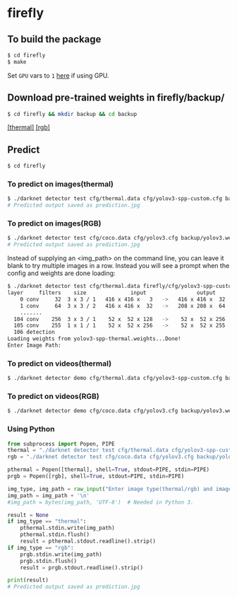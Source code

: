 # firefly


## To build the package

```bash
$ cd firefly
$ make
```
Set `GPU` vars to `1` [here](https://github.com/MuLx10/firefly/blob/238fb2dae08429a6bcca4a8d8af2336ffbb98fe1/firefly/Makefile#L3) if using GPU.

## Download pre-trained weights in firefly/backup/
```bash
$ cd firefly && mkdir backup && cd backup
```
[[thermal]](https://drive.google.com/open?id=14qrmSopyqegqRHrmwrMG86L-yXfWzr-i)
[[rgb]](https://pjreddie.com/media/files/yolov3.weights)

## Predict
```bash
$ cd firefly
```
### To predict on images(thermal)
```bash
$ ./darknet detector test cfg/thermal.data cfg/yolov3-spp-custom.cfg backup/yolov3-spp-thermal.weights <img_path>
# Predicted output saved as prediction.jpg
```

### To predict on images(RGB)

```bash
$ ./darknet detector test cfg/coco.data cfg/yolov3.cfg backup/yolov3.weights <img_path>
# Predicted output saved as prediction.jpg
```

Instead of supplying an <img_path> on the command line, you can leave it blank to try multiple images in a row. Instead you will see a prompt when the config and weights are done loading:
```bash
$ ./darknet detector test cfg/thermal.data firefly/cfg/yolov3-spp-custom.cfg backup/yolov3-spp-thermal.weights
layer     filters    size              input                output
    0 conv     32  3 x 3 / 1   416 x 416 x   3   ->   416 x 416 x  32  0.299 BFLOPs
    1 conv     64  3 x 3 / 2   416 x 416 x  32   ->   208 x 208 x  64  1.595 BFLOPs
    .......
  104 conv    256  3 x 3 / 1    52 x  52 x 128   ->    52 x  52 x 256  1.595 BFLOPs
  105 conv    255  1 x 1 / 1    52 x  52 x 256   ->    52 x  52 x 255  0.353 BFLOPs
  106 detection
Loading weights from yolov3-spp-thermal.weights...Done!
Enter Image Path:
```

### To predict on videos(thermal)
```bash
$ ./darknet detector demo cfg/thermal.data cfg/yolov3-spp-custom.cfg backup/yolov3-spp-thermal.weights <video_file_path>
```

### To predict on videos(RGB)

```bash
$ ./darknet detector demo cfg/coco.data cfg/yolov3.cfg backup/yolov3.weights <video_file_path> -out_filename <output_video_path.avi>
```


### Using Python

```python
from subprocess import Popen, PIPE
thermal = "./darknet detector test cfg/thermal.data cfg/yolov3-spp-custom.cfg backup/yolov3-spp-thermal.weights"
rgb = "./darknet detector test cfg/coco.data cfg/yolov3.cfg backup/yolov3.weights"

pthermal = Popen([thermal], shell=True, stdout=PIPE, stdin=PIPE)
prgb = Popen([rgb], shell=True, stdout=PIPE, stdin=PIPE)

img_type, img_path = raw_input("Enter image type(thermal/rgb) and image path").split(" ")
img_path = img_path + '\n'
#img_path = bytes(img_path, 'UTF-8')  # Needed in Python 3.

result = None
if img_type == "thermal":
    pthermal.stdin.write(img_path)
    pthermal.stdin.flush()
    result = pthermal.stdout.readline().strip()
if img_type == "rgb":
    prgb.stdin.write(img_path)
    prgb.stdin.flush()
    result = prgb.stdout.readline().strip()

print(result)
# Predicted output saved as prediction.jpg
```
